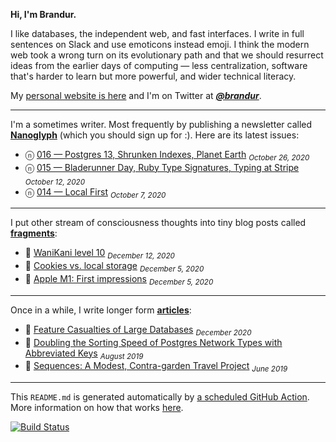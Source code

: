 **Hi, I'm Brandur.**

I like databases, the independent web, and fast interfaces. I write in full sentences on Slack and use emoticons instead emoji. I think the modern web took a wrong turn on its evolutionary path and that we should resurrect ideas from the earlier days of computing — less centralization, software that's harder to learn but more powerful, and wider technical literacy.

My [personal website is here](https://brandur.org) and I'm on Twitter at [***@brandur***](https://twitter.com/brandur).

---

I'm a sometimes writer. Most frequently by publishing a newsletter called [**Nanoglyph**](https://brandur.org/newsletter#nanoglyph) (which you should sign up for :). Here are its latest issues:

* ⓝ [016 — Postgres 13, Shrunken Indexes, Planet Earth](https://brandur.org/nanoglyphs/016-postgres-13) <sub><em>October 26, 2020</em></sub>
* ⓝ [015 — Bladerunner Day, Ruby Type Signatures, Typing at Stripe](https://brandur.org/nanoglyphs/015-ruby-typing) <sub><em>October 12, 2020</em></sub>
* ⓝ [014 — Local First](https://brandur.org/nanoglyphs/014-local-first) <sub><em>October 7, 2020</em></sub>

---

I put other stream of consciousness thoughts into tiny blog posts called [**fragments**](https://brandur.org/fragments):

* 🐚 [WaniKani level 10](https://brandur.org/fragments/wanikani-10) <sub><em>December 12, 2020</em></sub>
* 🐚 [Cookies vs. local storage](https://brandur.org/fragments/cookies-vs-local-storage) <sub><em>December 5, 2020</em></sub>
* 🐚 [Apple M1: First impressions](https://brandur.org/fragments/m1) <sub><em>December 5, 2020</em></sub>

---

Once in a while, I write longer form [**articles**](https://brandur.org/articles):

* 📖 [Feature Casualties of Large Databases](https://brandur.org/large-database-casualties) <sub><em>December 2020</em></sub>
* 📖 [Doubling the Sorting Speed of Postgres Network Types with Abbreviated Keys](https://brandur.org/sortsupport-inet) <sub><em>August 2019</em></sub>
* 📖 [Sequences: A Modest, Contra-garden Travel Project](https://brandur.org/sequences-project) <sub><em>June 2019</em></sub>

---

This `README.md` is generated automatically by [a scheduled GitHub Action](https://github.com/brandur/brandur/blob/master/.github/workflows/ci.yml). More information on how that works [here](https://brandur.org/fragments/self-updating-github-readme).

[![Build Status](https://github.com/brandur/brandur/workflows/brandur%20CI/badge.svg)](https://github.com/brandur/brandur/actions)
